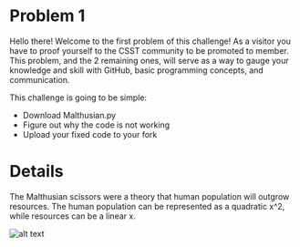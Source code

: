 # Problem 1
Hello there! Welcome to the first problem of this challenge! As a visitor you have to proof yourself to the CSST community to be promoted to member. This problem, and the 2 remaining ones, will serve as a way to gauge your knowledge and skill with GitHub, basic programming concepts, and communication.

This challenge is going to be simple:

- Download Malthusian.py
- Figure out why the code is not working
- Upload your fixed code to your fork

# Details
The Malthusian scissors were a theory that human population will outgrow resources. The human population can be represented as a quadratic x^2, while resources can be a linear x. 

![alt text](https://ourtopten.net/wp-content/uploads/2017/11/pop.png "Scissors")
